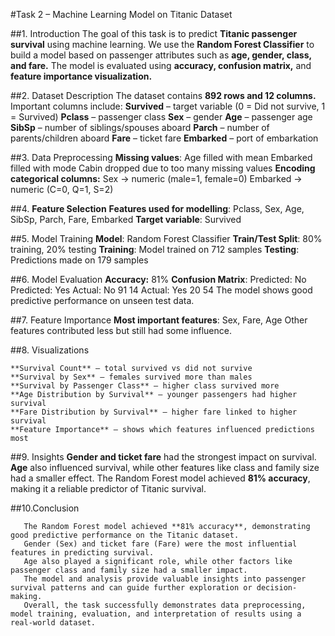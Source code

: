 
#Task 2 – Machine Learning Model on Titanic Dataset

##1. Introduction
The goal of this task is to predict **Titanic passenger survival** using machine learning.
We use the **Random Forest Classifier** to build a model based on passenger attributes such as **age, gender, class, and fare.**
The model is evaluated using **accuracy, confusion matrix,** and **feature importance visualization.**

##2. Dataset Description
	The dataset contains **892 rows and 12 columns.**
	Important columns include:
	**Survived** – target variable (0 = Did not survive, 1 = Survived)
	**Pclass** – passenger class
	**Sex** – gender
	**Age** – passenger age
	**SibSp** – number of siblings/spouses aboard
	**Parch** – number of parents/children aboard
	**Fare** – ticket fare
	**Embarked** – port of embarkation

##3. Data Preprocessing
	**Missing values**:
	Age filled with mean
	Embarked filled with mode
	Cabin dropped due to too many missing values
	**Encoding categorical columns:**
	Sex → numeric (male=1, female=0)
	Embarked → numeric (C=0, Q=1, S=2)

##4. **Feature Selection**
	**Features used for modelling**: Pclass, Sex, Age, SibSp, Parch, Fare, Embarked
	**Target variable**: Survived

##5. Model Training
	**Model**: Random Forest Classifier
	**Train/Test Split**: 80% training, 20% testing
	**Training**: Model trained on 712 samples
	**Testing**: Predictions made on 179 samples

##6. Model Evaluation
	**Accuracy:** 81%
	**Confusion Matrix**:
	Predicted: No	Predicted: Yes
Actual: No	91	14
Actual: Yes	20	54
	The model shows good predictive performance on unseen test data.

##7. Feature Importance
	**Most important features**: Sex, Fare, Age
	Other features contributed less but still had some influence.

##8. Visualizations

	**Survival Count** – total survived vs did not survive
	**Survival by Sex** – females survived more than males 
	**Survival by Passenger Class** – higher class survived more 
	**Age Distribution by Survival** – younger passengers had higher survival
	**Fare Distribution by Survival** – higher fare linked to higher survival
	**Feature Importance** – shows which features influenced predictions most
 

##9. Insights
	**Gender and ticket fare** had the strongest impact on survival.
	**Age** also influenced survival, while other features like class and family size had a smaller effect.
	The Random Forest model achieved **81% accuracy**, making it a reliable predictor of Titanic survival.

##10.Conclusion

       The Random Forest model achieved **81% accuracy**, demonstrating good predictive performance on the Titanic dataset.
       Gender (Sex) and ticket fare (Fare) were the most influential features in predicting survival.
       Age also played a significant role, while other factors like passenger class and family size had a smaller impact.
       The model and analysis provide valuable insights into passenger survival patterns and can guide further exploration or decision-making.
       Overall, the task successfully demonstrates data preprocessing, model training, evaluation, and interpretation of results using a real-world dataset.

